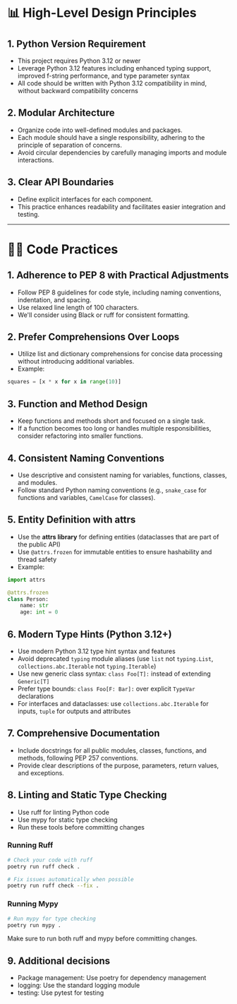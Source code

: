 # 📊 High-Level Design Principles

## 1. Python Version Requirement
- This project requires Python 3.12 or newer
- Leverage Python 3.12 features including enhanced typing support, improved f-string performance, and type parameter syntax
- All code should be written with Python 3.12 compatibility in mind, without backward compatibility concerns

## 2. Modular Architecture
- Organize code into well-defined modules and packages.
- Each module should have a single responsibility, adhering to the principle of separation of concerns.
- Avoid circular dependencies by carefully managing imports and module interactions.

## 3. Clear API Boundaries
- Define explicit interfaces for each component.
- This practice enhances readability and facilitates easier integration and testing.

---

# 🧑‍💻 Code Practices

## 1. Adherence to PEP 8 with Practical Adjustments
- Follow PEP 8 guidelines for code style, including naming conventions, indentation, and spacing.
- Use relaxed line length of 100 characters.
- We'll consider using Black or ruff for consistent formatting.

## 2. Prefer Comprehensions Over Loops
- Utilize list and dictionary comprehensions for concise data processing without introducing additional variables.
- Example:

```python
squares = [x * x for x in range(10)]
```

## 3. Function and Method Design
- Keep functions and methods short and focused on a single task.
- If a function becomes too long or handles multiple responsibilities, consider refactoring into smaller functions.

## 4. Consistent Naming Conventions
- Use descriptive and consistent naming for variables, functions, classes, and modules.
- Follow standard Python naming conventions (e.g., `snake_case` for functions and variables, `CamelCase` for classes).

## 5. Entity Definition with attrs
- Use the **attrs library** for defining entities (dataclasses that are part of the public API)
- Use `@attrs.frozen` for immutable entities to ensure hashability and thread safety
- Example:
```python
import attrs

@attrs.frozen
class Person:
    name: str
    age: int = 0
```

## 6. Modern Type Hints (Python 3.12+)
- Use modern Python 3.12 type hint syntax and features
- Avoid deprecated `typing` module aliases (use `list` not `typing.List`, `collections.abc.Iterable` not `typing.Iterable`)
- Use new generic class syntax: `class Foo[T]:` instead of extending `Generic[T]`
- Prefer type bounds: `class Foo[F: Bar]:` over explicit `TypeVar` declarations
- For interfaces and dataclasses: use `collections.abc.Iterable` for inputs, `tuple` for outputs and attributes

## 7. Comprehensive Documentation
- Include docstrings for all public modules, classes, functions, and methods, following PEP 257 conventions.
- Provide clear descriptions of the purpose, parameters, return values, and exceptions.

## 8. Linting and Static Type Checking
- Use ruff for linting Python code
- Use mypy for static type checking
- Run these tools before committing changes

### Running Ruff
```bash
# Check your code with ruff
poetry run ruff check .

# Fix issues automatically when possible
poetry run ruff check --fix .
```

### Running Mypy
```bash
# Run mypy for type checking
poetry run mypy .
```

Make sure to run both ruff and mypy before committing changes.

## 9. Additional decisions
- Package management: Use poetry for dependency management
- logging: Use the standard logging module
- testing: Use pytest for testing

